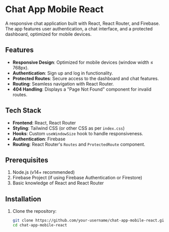# Chat App Mobile React

A responsive chat application built with React, React Router, and Firebase. The app features user authentication, a chat interface, and a protected dashboard, optimized for mobile devices.

## Features

- **Responsive Design**: Optimized for mobile devices (window width ≤ 768px).
- **Authentication**: Sign up and log in functionality.
- **Protected Routes**: Secure access to the dashboard and chat features.
- **Routing**: Seamless navigation with React Router.
- **404 Handling**: Displays a "Page Not Found" component for invalid routes.

## Tech Stack

- **Frontend**: React, React Router
- **Styling**: Tailwind CSS (or other CSS as per `index.css`)
- **Hooks**: Custom `useWindowSize` hook to handle responsiveness.
- **Authentication**: Firebase
- **Routing**: React Router's `Routes` and `ProtectedRoute` component.

## Prerequisites

1. Node.js (v14+ recommended)
2. Firebase Project (if using Firebase Authentication or Firestore)
3. Basic knowledge of React and React Router

## Installation

1. Clone the repository:
   ```bash
   git clone https://github.com/your-username/chat-app-mobile-react.git
   cd chat-app-mobile-react
   ```
